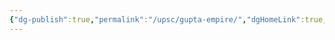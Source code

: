 ```yaml
---
{"dg-publish":true,"permalink":"/upsc/gupta-empire/","dgHomeLink":true,"dgPassFrontmatter":false}
---
```


